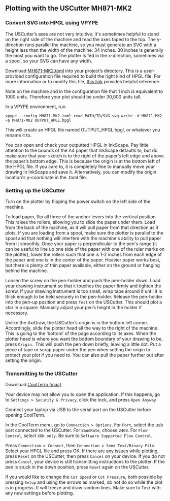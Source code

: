 ## Plotting with the USCutter MH871-MK2

### Convert SVG into HPGL using VPYPE

The USCutter’s axes are not very intuitive. It's sometimes helpful to stand on the right side of the machine and read the axes taped to the top. The y-direction runs parallel the machine, so you must generate an SVG with a height less than the width of the machine: 34 inches. 30 inches is generally the most you want to go. The plotter is fed in the x-direction, sometimes via a spool, so your SVG can have any width. 

Download [MH871-MK2.toml](https://github.com/benfordslaw/uscutter-MH871-MK2-plotting/blob/848abf4132b205ff69012ca5817c8e2a2e542445/MH871-MK2.toml) into your project’s directory. This is a user-provided configuration file required to build the right kind of HPGL file. For more information or to modify this file, [this link](https://vpype.readthedocs.io/en/latest/cookbook.html#faq-custom-hpgl-config) provides helpful reference.

Note on the machine and in the configuration file that 1 inch is equivalent to 1000 units. Therefore your plot should be under 30,000 units tall.

In a VPYPE environment, run

`vpype --config MH871-MK2.toml read PATH/TO/SVG.svg write -d MH871-MK2 -p MH871-MK2 OUTPUT_HPGL.hpgl`

This will create an HPGL file named OUTPUT_HPGL.hpgl, or whatever you rename it to.

You can open and check your outputted HPGL in InkScape. Pay little attention to the bounds of the A4 paper that InkScape defaults to, but do make sure that your sketch is to the right of the paper’s left edge and above the paper’s bottom edge. This is because the origin is at the bottom left of the HPGL file. If you care to, it is completely fine to manually move your drawing in InkScape and save it. Alternatively, you can modify the origin location's y-coordinate in the .toml file.

### Setting up the USCutter

Turn on the plotter by flipping the power switch on the left side of the machine. 

To load paper, flip all three of the anchor levers into the vertical position. This raises the rollers, allowing you to slide the paper under them. Load from the back of the machine, as it will pull paper from that direction as it plots. If you are loading from a spool, make sure the plotter is parallel to the spool and that nothing will interfere with the machine's ability to pull paper from it smoothly. Once your paper is perpendicular to the pen's range (it can be useful to line up one side of the paper with one of the ruler marks on the plotter), lower the rollers such that one is 1-2 inches from each edge of the paper and one is in the center of the paper. Heavier paper works best, but there is plenty of thin paper available, either on the ground or hanging behind the machine. 

Loosen the screw on the pen-holder and push the pen-holder down. Load your drawing instrument so that it touches the paper firmly and tighten the screw. If your drawing instrument is too small, wrap tape around it until it is thick enough to be held securely in the pen-holder. Release the pen-holder into the pen-up position and press `Test` on the USCutter. This should plot a star in a square. Manually adjust your pen’s height in the holder if necessary. 

Unlike the AxiDraw, the USCutter’s origin is in the bottom left corner. Accordingly, slide the plotter head all the way to the right of the machine. This is going to the ‘bottom’ of the page according to its axes. When the plotter head is where you want the bottom boundary of your drawing to be, press `Origin.` This will push the pen down briefly, leaving a little dot. Put a piece of tape or scrap paper under the pen when setting the origin to protect your plot if you need to. You can also pull the paper further out after setting the origin.

### Transmitting to the USCutter

Download [CoolTerm (mac)](https://www.freeware.the-meiers.org/)

Your device may not allow you to open the application. If this happens, go to `Settings > Security & Privacy`, click the lock, and press `Open Anyway`

Connect your laptop via USB to the serial port on the USCutter before opening CoolTerm.

In the CoolTerm menu, go to `Connection > Options`. For `Port`, select the usb port connected to the USCutter. For `BaudRate`, choose `2400`. For `Flow Control`, select `XON only`. Be sure to `Software Supported Flow Control`.

Press `Connection > Connect`, then `Connection > Send Text/Binary File`. Select your HPGL file and press OK. If there are any issues while plotting, press `Reset` on the USCutter, then press `Cancel` on your device. If you do not press `Cancel`, your device is still transmitting instructions to the plotter. If the pen is stuck in the down position, press `Reset` again on the USCutter.

If you would like to change the `Cut Speed` or `Cut Pressure`, both possible by pressing `Setup` and using the arrows as marked, do not do so while the plot is in progress. It will freeze and draw random lines. Make sure to `Test` with any new settings before plotting.
